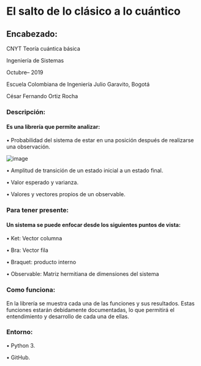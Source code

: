 # El salto de lo clásico a lo cuántico

## Encabezado:

CNYT
Teoría cuántica básica

Ingeniería de Sistemas

Octubre– 2019

Escuela Colombiana de Ingeniería Julio Garavito, Bogotá

César Fernando Ortiz Rocha

### Descripción:

#### Es una librería que permite analizar:

•	Probabilidad del sistema de estar en una posición después de realizarse una observación.

![image](https://user-images.githubusercontent.com/54223085/67444403-7bc3ac00-f5ce-11e9-9f1e-046d5787b7b4.png)
 
•	Amplitud de transición de un estado inicial a un estado final.
 
•	Valor esperado y varianza.
 
•	Valores y vectores propios de un observable.
 
### Para tener presente:

#### Un sistema se puede enfocar desde los siguientes puntos de vista:

•	Ket: Vector columna

•	Bra: Vector fila

•	Braquet: producto interno

•	Observable: Matriz hermitiana de dimensiones del sistema

### Como funciona:

En la librería se muestra cada una de las funciones y sus resultados. Estas funciones estarán debidamente documentadas, lo que permitirá el entendimiento y desarrollo de cada una de ellas.

### Entorno:

• Python 3.

• GitHub.


